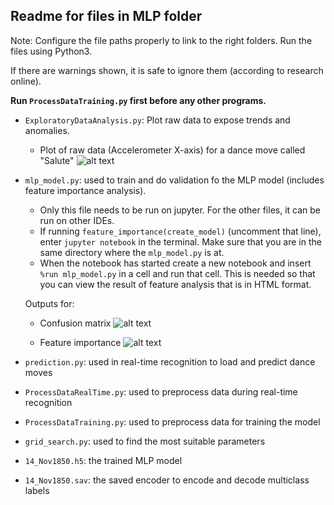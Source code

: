 ## Readme for files in MLP folder
Note: Configure the file paths properly to link to the right folders. Run the files using Python3.

If there are warnings shown, it is safe to ignore them (according to research online).

**Run `ProcessDataTraining.py` first before any other programs.**


* `ExploratoryDataAnalysis.py`: Plot raw data to expose trends and anomalies.

    * Plot of raw data (Accelerometer X-axis) for a dance move called "Salute"
    ![alt text](https://github.com/jelneo/CG3002-NUS-AY1819-Team12/tree/master/Software/MLP/images/raw_plot_salute_dance_right_hand.png "raw_plot_salute_dance_right_hand")

* `mlp_model.py`: used to train and do validation fo the MLP model (includes feature importance analysis).
	* Only this file needs to be run on jupyter. For the other files, it can be run on other IDEs.
	* If running `feature_importance(create_model)` (uncomment that line), enter `jupyter notebook` in the terminal. Make sure that you are in the same directory where the `mlp_model.py` is at.
	* When the notebook has started create a new notebook and insert `%run mlp_model.py` in a cell and run that cell. This is needed so that you can view the result of feature analysis that is in HTML format.

    Outputs for:
    * Confusion matrix
    ![alt text](https://github.com/jelneo/CG3002-NUS-AY1819-Team12/tree/master/Software/MLP/images/confusion_matrix.JPG)

    * Feature importance
    ![alt text](https://github.com/jelneo/CG3002-NUS-AY1819-Team12/tree/master/Software/MLP/images/feature_importance.JPG)

* `prediction.py`: used in real-time recognition to load and predict dance moves

* `ProcessDataRealTime.py`: used to preprocess data during real-time recognition

* `ProcessDataTraining.py`: used to preprocess data for training the model

* `grid_search.py`: used to find the most suitable parameters

* `14_Nov1850.h5`: the trained MLP model

* `14_Nov1850.sav`: the saved encoder to encode and decode multiclass labels


